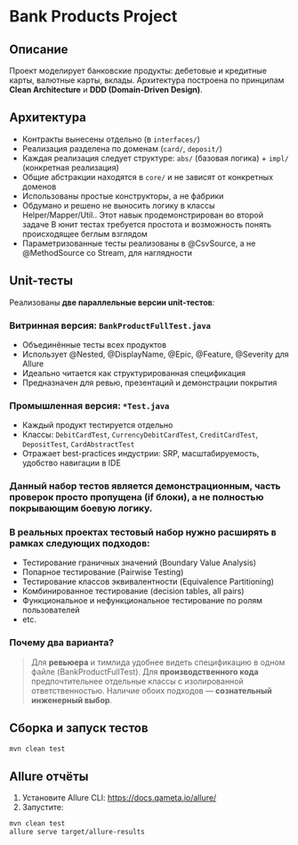 # Bank Products Project

## Описание

Проект моделирует банковские продукты: дебетовые и кредитные карты, валютные карты, вклады. Архитектура построена по принципам **Clean Architecture** и **DDD (Domain-Driven Design)**.

## Архитектура

- Контракты вынесены отдельно (в `interfaces/`)
- Реализация разделена по доменам (`card/`, `deposit/`)
- Каждая реализация следует структуре: `abs/` (базовая логика) + `impl/` (конкретная реализация)
- Общие абстракции находятся в `core/` и не зависят от конкретных доменов
- Использованы простые конструкторы, а не фабрики
- Обдумано и решено не выносить логику в классы Helper/Mapper/Util.. Этот навык продемонстрирован во второй задаче
  В юнит тестах требуется простота и возможность понять происходящее беглым взглядом
- Параметризованные тесты реализованы в @CsvSource, а не @MethodSource со Stream, для наглядности


## Unit-тесты

Реализованы **две параллельные версии unit-тестов**:

### Витринная версия: `BankProductFullTest.java`

- Объединённые тесты всех продуктов
- Использует @Nested, @DisplayName, @Epic, @Feature, @Severity для Allure
- Идеально читается как структурированная спецификация
- Предназначен для ревью, презентаций и демонстрации покрытия

### Промышленная версия: `*Test.java`

- Каждый продукт тестируется отдельно
- Классы: `DebitCardTest`, `CurrencyDebitCardTest`, `CreditCardTest`, `DepositTest`, `CardAbstractTest`
- Отражает best-practices индустрии: SRP, масштабируемость, удобство навигации в IDE

### Данный набор тестов является демонстрационным, часть проверок просто пропущена (if блоки), а не полностью покрывающим боевую логику.
### В реальных проектах тестовый набор нужно расширять в рамках следующих подходов:

- Тестирование граничных значений (Boundary Value Analysis)
- Попарное тестирование (Pairwise Testing)
- Тестирование классов эквивалентности (Equivalence Partitioning)
- Комбинированное тестирование (decision tables, all pairs)
- Функциональное и нефункциональное тестирование по ролям пользователей
- etc.

### Почему два варианта?

> Для **ревьюера** и тимлида удобнее видеть спецификацию в одном файле (BankProductFullTest).
> Для **производственного кода** предпочтительнее отдельные классы с изолированной ответственностью.
> Наличие обоих подходов — **сознательный инженерный выбор**.

## Сборка и запуск тестов

```bash
mvn clean test
```

## Allure отчёты

1. Установите Allure CLI: https://docs.qameta.io/allure/
2. Запустите:

```bash
mvn clean test
allure serve target/allure-results
```
